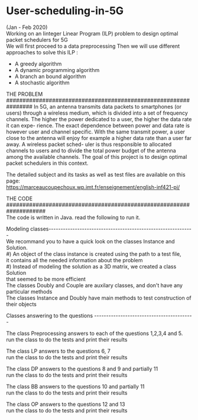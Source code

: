 # User-scheduling-in-5G
(Jan - Feb 2020)  
Working on an Iinteger Linear Program (ILP) problem to design optimal packet schedulers for 5G   
We will first proceed to a data preprocessing
Then we will use different approaches to solve this ILP :
- A greedy algorithm
- A dynamic programming algorithm
- A branch an bound algorithm
- A stochastic algorithm

THE PROBLEM ################################################################
In 5G, an antenna transmits data packets to smartphones (or users) through a
wireless medium, which is divided into a set of frequency channels.
The higher the power dedicated to a user, the higher the data rate it can expe-
rience. The exact dependence between power and data rate is however user and
channel specific. With the same transmit power, a user close to the antenna will
enjoy for example a higher data rate than a user far away. A wireless packet sched-
uler is thus responsible to allocated channels to users and to divide the total power
budget of the antenna among the available channels. The goal of this project is to
design optimal packet schedulers in this context.  

The detailed subject and its tasks as well as test files are available on this page:  
https://marceaucoupechoux.wp.imt.fr/enseignement/english-inf421-pi/  


THE CODE ####################################################################  
The code is written in Java. read the following to run it.  

Modeling classes-------------------------------------------------------------  
We recommand you to have a quick look on the classes Instance and Solution.  
#) An object of the class instance is created using the path to a test file,  
   it contains all the needed information about the problem  
#) Instead of modeling the solution as a 3D matrix, we created a class Solution  
   that seemed to be more efficient  
The classes Doubly and Couple are auxilary classes, and don't have any particular methods  
The classes Instance and Doubly have main methods to test construction of their objects  

Classes answering to the questions ------------------------------------------  

The class Preprocessing answers to each of the questions 1,2,3,4 and 5.  
run the class to do the tests and print their results  

The class LP answers to the questions 6, 7  
run the class to do the tests and print their results  

The class DP answers to the questions 8 and 9 and partially 11  
run the class to do the tests and print their results  

The class BB answers to the questions 10 and partially 11  
run the class to do the tests and print their results  

The class OP answers to the questions 12 and 13  
run the class to do the tests and print their results  
